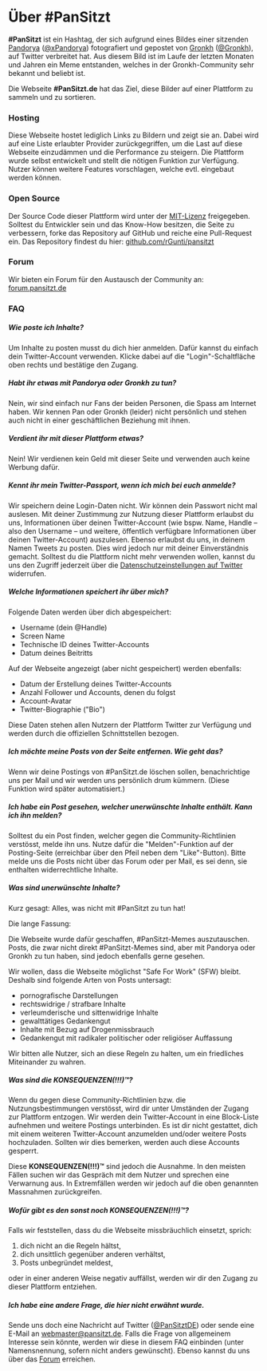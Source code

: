 # Über #PanSitzt
**#PanSitzt** ist ein Hashtag, der sich aufgrund eines Bildes einer sitzenden
[Pandorya](https://gronkh-wiki.de/wiki/Pandorya) ([@xPandorya](https://twitter.com/xPandorya))
fotografiert und gepostet von 
[Gronkh](http://de.wikipedia.org/wiki/Gronkh) ([@Gronkh](https://twitter.com/Gronkh)),
auf Twitter verbreitet hat. Aus diesem Bild ist im Laufe der letzten Monaten und Jahren ein Meme 
entstanden, welches in der Gronkh-Community sehr bekannt und beliebt ist.

Die Webseite **#PanSitzt.de** hat das Ziel, diese Bilder auf einer Plattform zu sammeln und zu sortieren.

### Hosting
Diese Webseite hostet lediglich Links zu Bildern und zeigt sie an. Dabei wird auf eine Liste erlaubter
Provider zurückgegriffen, um die Last auf diese Webseite einzudämmen und die Performance zu steigern.
Die Plattform wurde selbst entwickelt und stellt die nötigen Funktion zur Verfügung. Nutzer können 
weitere Features vorschlagen, welche evtl. eingebaut werden können.

### Open Source
Der Source Code dieser Plattform wird unter der [MIT-Lizenz](https://de.wikipedia.org/wiki/MIT-Lizenz)
freigegeben. Solltest du Entwickler sein und das Know-How besitzen, die Seite zu verbessern, forke das
Repository auf GitHub und reiche eine Pull-Request ein. Das Repository findest du hier:
[github.com/rGunti/pansitzt](https://github.com/rGunti/pansitzt)

### Forum
Wir bieten ein Forum für den Austausch der Community an: [forum.pansitzt.de](http://forum.pansitzt.de)

### FAQ
##### Wie poste ich Inhalte?
Um Inhalte zu posten musst du dich hier anmelden. Dafür kannst du einfach dein Twitter-Account verwenden.
Klicke dabei auf die "Login"-Schaltfläche oben rechts und bestätige den Zugang.

##### Habt ihr etwas mit Pandorya oder Gronkh zu tun?
Nein, wir sind einfach nur Fans der beiden Personen, die Spass am Internet haben. Wir kennen Pan oder 
Gronkh (leider) nicht persönlich und stehen auch nicht in einer geschäftlichen Beziehung mit ihnen.

##### Verdient ihr mit dieser Plattform etwas?
Nein! Wir verdienen kein Geld mit dieser Seite und verwenden auch keine Werbung dafür.

##### Kennt ihr mein Twitter-Passport, wenn ich mich bei euch anmelde?
Wir speichern deine Login-Daten nicht. Wir können dein Passwort nicht mal auslesen. Mit deiner Zustimmung
zur Nutzung dieser Plattform erlaubst du uns, Informationen über deinen Twitter-Account (wie bspw. Name,
Handle &ndash; also den Username &ndash; und weitere, öffentlich verfügbare Informationen über deinen
Twitter-Account) auszulesen. Ebenso erlaubst du uns, in deinem Namen Tweets zu posten. Dies wird jedoch
nur mit deiner Einverständnis gemacht. Solltest du die Plattform nicht mehr verwenden wollen, kannst du
uns den Zugriff jederzeit über die 
[Datenschutzeinstellungen auf Twitter](https://twitter.com/settings/applications)
widerrufen.

##### Welche Informationen speichert ihr über mich?
Folgende Daten werden über dich abgespeichert:
* Username (dein @Handle)
* Screen Name
* Technische ID deines Twitter-Accounts
* Datum deines Beitritts

Auf der Webseite angezeigt (aber nicht gespeichert) werden ebenfalls:
* Datum der Erstellung deines Twitter-Accounts
* Anzahl Follower und Accounts, denen du folgst
* Account-Avatar
* Twitter-Biographie ("Bio")

Diese Daten stehen allen Nutzern der Plattform Twitter zur Verfügung und werden durch die offiziellen
Schnittstellen bezogen.

##### Ich möchte meine Posts von der Seite entfernen. Wie geht das?
Wenn wir deine Postings von #PanSitzt.de löschen sollen, benachrichtige uns per Mail und wir werden uns
persönlich drum kümmern. (Diese Funktion wird später automatisiert.)

##### Ich habe ein Post gesehen, welcher unerwünschte Inhalte enthält. Kann ich ihn melden?
Solltest du ein Post finden, welcher gegen die Community-Richtlinien verstösst, melde ihn uns. Nutze dafür
die "Melden"-Funktion auf der Posting-Seite (erreichbar über den Pfeil neben dem "Like"-Button). Bitte
melde uns die Posts nicht über das Forum oder per Mail, es sei denn, sie enthalten widerrechtliche Inhalte.

##### Was sind unerwünschte Inhalte?
Kurz gesagt: Alles, was nicht mit #PanSitzt zu tun hat!

Die lange Fassung:

Die Webseite wurde dafür geschaffen, #PanSitzt-Memes auszutauschen. Posts, die zwar nicht 
direkt #PanSitzt-Memes sind, aber mit Pandorya oder Gronkh zu tun haben, sind jedoch ebenfalls gerne
gesehen.

Wir wollen, dass die Webseite möglichst "Safe For Work" (SFW) bleibt. Deshalb sind folgende Arten von
Posts untersagt:

* pornografische Darstellungen
* rechtswidrige / strafbare Inhalte
* verleumderische und sittenwidrige Inhalte
* gewalttätiges Gedankengut
* Inhalte mit Bezug auf Drogenmissbrauch
* Gedankengut mit radikaler politischer oder religiöser Auffassung

Wir bitten alle Nutzer, sich an diese Regeln zu halten, um ein friedliches Miteinander zu wahren.

##### Was sind die **KONSEQUENZEN(!!!)&trade;**?
Wenn du gegen diese Community-Richtlinien bzw. die Nutzungsbestimmungen verstösst, wird dir unter Umständen
der Zugang zur Plattform entzogen. Wir werden dein Twitter-Account in eine Block-Liste aufnehmen und
weitere Postings unterbinden. Es ist dir nicht gestattet, dich mit einem weiteren Twitter-Account 
anzumelden und/oder weitere Posts hochzuladen.
Sollten wir dies bemerken, werden auch diese Accounts gesperrt.

Diese **KONSEQUENZEN(!!!)&trade;** sind jedoch die Ausnahme. In den meisten Fällen suchen wir das Gespräch mit
dem Nutzer und sprechen eine Verwarnung aus. In Extremfällen werden wir jedoch auf die oben genannten
Massnahmen zurückgreifen.

##### Wofür gibt es den sonst noch **KONSEQUENZEN(!!!)&trade;**?
Falls wir feststellen, dass du die Webseite missbräuchlich einsetzt, sprich:

1. dich nicht an die Regeln hältst,
1. dich unsittlich gegenüber anderen verhältst,
1. Posts unbegründet meldest,

oder in einer anderen Weise negativ auffällst, werden wir dir den Zugang zu dieser Plattform entziehen.

##### Ich habe eine andere Frage, die hier nicht erwähnt wurde.
Sende uns doch eine Nachricht auf Twitter ([@PanSitztDE](http://twitter.com/pansitztde)) oder sende
eine E-Mail an [webmaster@pansitzt.de](mailto:webmaster@pansitzt.de). Falls die Frage von allgemeinem
Interesse sein könnte, werden wir diese in diesem FAQ einbinden (unter Namensnennung, sofern nicht 
anders gewünscht). Ebenso kannst du uns über das [Forum](http://forum.pansitzt.de) erreichen.
